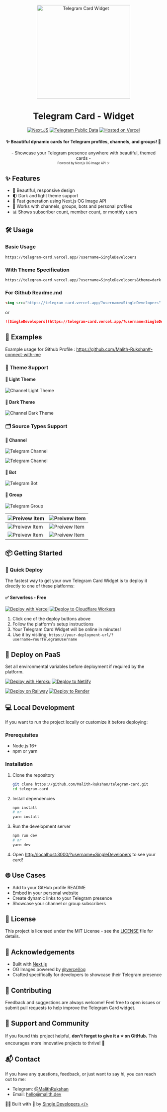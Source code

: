 <p style="text-align:center;" align="center">
  <img align="center" src="https://github.com/user-attachments/assets/39b7b5d1-308e-462e-b414-b7662bf92341" alt="Telegram Card Widget" width="300px" height="300px"/>
</p>
<h1 align="center">Telegram Card - Widget</h1>
<div align='center'>

[![Next.JS](https://img.shields.io/badge/Next.JS-SSR-874fff?logo=nextdotjs&style=flat)](https://nextjs.org/)
[![Telegram Public Data](https://img.shields.io/badge/Telegram-Card-0088CC?logo=telegram&style=flat)](https://t.me/SingleDevelopers)
[![Hosted on Vercel](https://img.shields.io/badge/Vercel-Demo-3ea161?logo=vercel&style=flat)](https://telegram-card.vercel.app/?username=SingleDevelopers)
</div>

<h4 align="center">✨ Beautiful dynamic cards for Telegram profiles, channels, and groups! 🚀</h4>

<div align="center">
  - Showcase your Telegram presence anywhere with beautiful, themed cards -
  <br/>
  <sup><sub>Powered by Next.js OG Image API ツ</sub></sup>
</div>

## ✨ Features

- 🎨 Beautiful, responsive design
- 🌓 Dark and light theme support
- 🚀 Fast generation using Next.js OG Image API
- 📱 Works with channels, groups, bots and personal profiles
- 📊 Shows subscriber count, member count, or monthly users

## 🛠️ Usage

### Basic Usage

```
https://telegram-card.vercel.app/?username=SingleDevelopers
```

### With Theme Specification

```
https://telegram-card.vercel.app/?username=SingleDevelopers&theme=dark
```

### For Github Readme.md

```html
<img src="https://telegram-card.vercel.app/?username=SingleDevelopers" alt="@SingleDevelopers" style="width: 300px; max-width: 100%; height: auto;" />
```
or
```markdown
![SingleDevelopers](https://telegram-card.vercel.app/?username=SingleDevelopers)
```

## 📸 Examples

Example usage for Github Profile : https://github.com/Malith-Rukshan#-connect-with-me

### 🎨 Theme Support

#### 🌝 Light Theme
![Channel Light Theme](https://telegram-card.vercel.app/?username=Premium&theme=light)

#### 🌚 Dark Theme
![Channel Dark Theme](https://telegram-card.vercel.app/?username=Premium&theme=dark)

### 🗂 Source Types Support

#### 🔔 Channel
![Telegram Channel](https://telegram-card.vercel.app/?username=SingleDevelopers&theme=light)

![Telegram Channel](https://telegram-card.vercel.app/?username=durov&theme=light)

#### 🤖 Bot
![Telegram Bot](https://telegram-card.vercel.app/?username=ReceiveSMSRobot&theme=light)

#### 👥 Group
![Telegram Group](https://telegram-card.vercel.app/?username=SSH_Store&theme=light)

| ![Preivew Item](https://telegram-card.vercel.app/?username=AlphaV2ray&theme=light) | ![Preivew Item](https://telegram-card.vercel.app/?username=SingleMusicX) |
|------------|-----------|
| ![Preivew Item](https://telegram-card.vercel.app/?username=MOD_APPS_Stock) | ![Preivew Item](https://telegram-card.vercel.app/?username=QuizUpLK) |
| ![Preivew Item](https://telegram-card.vercel.app/?username=Auto_ReactionBOT&theme=light) | ![Preivew Item](https://telegram-card.vercel.app/?username=Alpha_V2ray) |

## 📦 Getting Started

### 🚀 Quick Deploy

The fastest way to get your own Telegram Card Widget is to deploy it directly to one of these platforms:

#### ✅ Serverless - Free

[![Deploy with Vercel](https://vercel.com/button)](https://vercel.com/new/clone?repository-url=https://github.com/Malith-Rukshan/telegram-card)
[![Deploy to Cloudflare Workers](https://deploy.workers.cloudflare.com/button)](https://deploy.workers.cloudflare.com/?url=https://github.com/Malith-Rukshan/telegram-card)

1. Click one of the deploy buttons above
2. Follow the platform's setup instructions
3. Your Telegram Card Widget will be online in minutes!
4. Use it by visiting: `https://your-deployment-url/?username=YourTelegramUsername`

## 🚀 Deploy on PaaS

Set all environmental variables before deployment if required by the platform.

[![Deploy with Heroku](https://www.herokucdn.com/deploy/button.svg)](https://heroku.com/deploy?template=https://github.com/Malith-Rukshan/telegram-card)
[![Deploy to Netlify](https://www.netlify.com/img/deploy/button.svg)](https://app.netlify.com/start/deploy?repository=https://github.com/Malith-Rukshan/telegram-card)

[![Deploy on Railway](https://railway.app/button.svg)](https://railway.com/template/v2vpPI?referralCode=jC4ZQ_)
[![Deploy to Render](https://render.com/images/deploy-to-render-button.svg)](https://render.com/deploy?repo=https://github.com/Malith-Rukshan/telegram-card)

## 💻 Local Development

If you want to run the project locally or customize it before deploying:

### Prerequisites

- Node.js 16+
- npm or yarn

### Installation

1. Clone the repository
   ```bash
   git clone https://github.com/Malith-Rukshan/telegram-card.git
   cd telegram-card
   ```

2. Install dependencies
   ```bash
   npm install
   # or
   yarn install
   ```

3. Run the development server
   ```bash
   npm run dev
   # or
   yarn dev
   ```

4. Open [http://localhost:3000/?username=SingleDevelopers](http://localhost:3000/?username=SingleDevelopers) to see your card!

## 🌐 Use Cases

- Add to your GitHub profile README
- Embed in your personal website
- Create dynamic links to your Telegram presence
- Showcase your channel or group subscribers

## 📜 License

This project is licensed under the MIT License - see the [LICENSE](LICENSE) file for details.

## 🔧 Acknowledgements

- Built with [Next.js](https://nextjs.org/)
- OG Images powered by [@vercel/og](https://vercel.com/docs/concepts/functions/edge-functions/og-image-generation)
- Crafted specifically for developers to showcase their Telegram presence

## 🤝 Contributing

Feedback and suggestions are always welcome! Feel free to open issues or submit pull requests to help improve the Telegram Card widget.

## 🌟 Support and Community

If you found this project helpful, **don't forget to give it a ⭐ on GitHub.** This encourages more innovative projects to thrive! 🫶

## 📬 Contact

If you have any questions, feedback, or just want to say hi, you can reach out to me:

- Telegram: [@MalithRukshan](https://t.me/MalithRukshan)
- Email: [hello@malith.dev](mailto:hello@malith.dev)

🧑‍💻 Built with 💖 by [Single Developers </>](https://SingleDevelopers.com)

